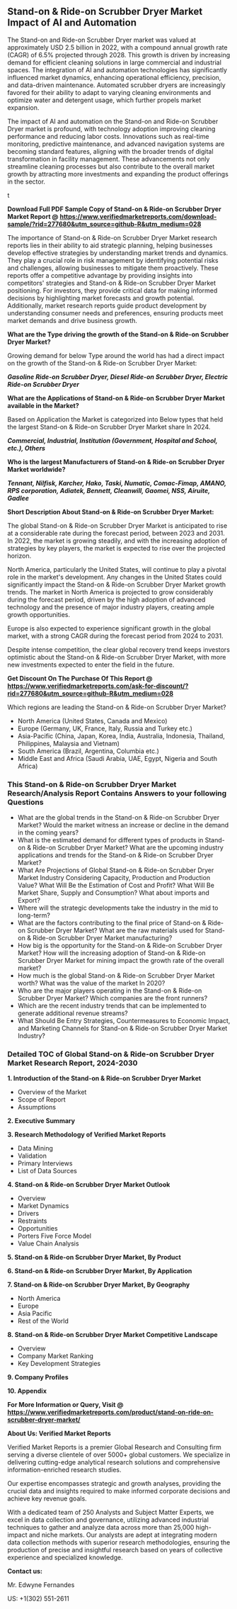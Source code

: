<h2>Stand-on & Ride-on Scrubber Dryer Market Impact of AI and Automation</h2><p>The Stand-on and Ride-on Scrubber Dryer market was valued at approximately USD 2.5 billion in 2022, with a compound annual growth rate (CAGR) of 6.5% projected through 2028. This growth is driven by increasing demand for efficient cleaning solutions in large commercial and industrial spaces. The integration of AI and automation technologies has significantly influenced market dynamics, enhancing operational efficiency, precision, and data-driven maintenance. Automated scrubber dryers are increasingly favored for their ability to adapt to varying cleaning environments and optimize water and detergent usage, which further propels market expansion.</p><p>The impact of AI and automation on the Stand-on and Ride-on Scrubber Dryer market is profound, with technology adoption improving cleaning performance and reducing labor costs. Innovations such as real-time monitoring, predictive maintenance, and advanced navigation systems are becoming standard features, aligning with the broader trends of digital transformation in facility management. These advancements not only streamline cleaning processes but also contribute to the overall market growth by attracting more investments and expanding the product offerings in the sector.</p>t</p><p id="" class=""><strong>Download Full PDF Sample Copy of Stand-on & Ride-on Scrubber Dryer Market Report @ <a href="https://www.verifiedmarketreports.com/download-sample/?rid=277680&utm_source=github-R&utm_medium=028" target="_blank">https://www.verifiedmarketreports.com/download-sample/?rid=277680&utm_source=github-R&utm_medium=028</a></strong></p><p>The importance of&nbsp;Stand-on & Ride-on Scrubber Dryer Market research reports lies in their ability to aid strategic planning, helping businesses develop effective strategies by understanding market trends and dynamics. They play a crucial role in risk management by identifying potential risks and challenges, allowing businesses to mitigate them proactively. These reports offer a competitive advantage by providing insights into competitors' strategies and Stand-on & Ride-on Scrubber Dryer Market positioning. For investors, they provide critical data for making informed decisions by highlighting market forecasts and growth potential. Additionally, market research reports guide product development by understanding consumer needs and preferences, ensuring products meet market demands and drive business growth.</p><p><strong>What are the&nbsp;Type driving the growth of the Stand-on & Ride-on Scrubber Dryer Market?</strong></p><p id="" class="">Growing demand for below Type around the world has had a direct impact on the growth of the Stand-on & Ride-on Scrubber Dryer Market:</p><em><strong>Gasoline Ride-on Scrubber Dryer, Diesel Ride-on Scrubber Dryer, Electric Ride-on Scrubber Dryer</strong></em></p><strong>What are the&nbsp;Applications&nbsp;of Stand-on & Ride-on Scrubber Dryer Market available in the Market?</strong></p><p id="" class="">Based on Application the Market is categorized into Below types that held the largest Stand-on & Ride-on Scrubber Dryer Market share In 2024.</p><em><strong>Commercial, Industrial, Institution (Government, Hospital and School, etc.), Others</strong></em></p><strong>Who is the largest Manufacturers of Stand-on & Ride-on Scrubber Dryer Market worldwide?</strong></p><p><em><strong>Tennant, Nilfisk, Karcher, Hako, Taski, Numatic, Comac-Fimap, AMANO, RPS corporation, Adiatek, Bennett, Cleanwill, Gaomei, NSS, Airuite, Gadlee</strong></em></p><p id="" class=""><strong>Short Description About Stand-on & Ride-on Scrubber Dryer Market:</strong></p><p>The global Stand-on & Ride-on Scrubber Dryer Market is anticipated to rise at a considerable rate during the forecast period, between 2023 and 2031. In 2022, the market is growing steadily, and with the increasing adoption of strategies by key players, the market is expected to rise over the projected horizon.</p><p>North America, particularly the United States, will continue to play a pivotal role in the market's development. Any changes in the United States could significantly impact the Stand-on & Ride-on Scrubber Dryer Market growth trends. The market in North America is projected to grow considerably during the forecast period, driven by the high adoption of advanced technology and the presence of major industry players, creating ample growth opportunities.</p><p>Europe is also expected to experience significant growth in the global market, with a strong CAGR during the forecast period from 2024 to 2031.</p><p>Despite intense competition, the clear global recovery trend keeps investors optimistic about the Stand-on & Ride-on Scrubber Dryer Market, with more new investments expected to enter the field in the future.</p><p id="" class=""><strong>Get Discount On The Purchase Of This Report @ <a href="https://www.verifiedmarketreports.com/ask-for-discount/?rid=277680&utm_source=github-R&utm_medium=028" target="_blank">https://www.verifiedmarketreports.com/ask-for-discount/?rid=277680&utm_source=github-R&utm_medium=028</a></strong></p>Which regions are leading the Stand-on & Ride-on Scrubber Dryer Market?</p><ul><li>North America (United States, Canada and Mexico)</li><li>Europe (Germany, UK, France, Italy, Russia and Turkey etc.)</li><li>Asia-Pacific (China, Japan, Korea, India, Australia, Indonesia, Thailand, Philippines, Malaysia and Vietnam)</li><li>South America (Brazil, Argentina, Columbia etc.)</li><li>Middle East and Africa (Saudi Arabia, UAE, Egypt, Nigeria and South Africa)</li></ul><h3 id="" class="">This Stand-on & Ride-on Scrubber Dryer Market Research/Analysis Report Contains Answers to your following Questions</h3><ul><li>What are the global trends in the Stand-on & Ride-on Scrubber Dryer Market? Would the market witness an increase or decline in the demand in the coming years?</li><li>What is the estimated demand for different types of products in Stand-on & Ride-on Scrubber Dryer Market? What are the upcoming industry applications and trends for the Stand-on & Ride-on Scrubber Dryer Market?</li><li>What Are Projections of Global Stand-on & Ride-on Scrubber Dryer Market Industry Considering Capacity, Production and Production Value? What Will Be the Estimation of Cost and Profit? What Will Be Market Share, Supply and Consumption? What about imports and Export?</li><li>Where will the strategic developments take the industry in the mid to long-term?</li><li>What are the factors contributing to the final price of Stand-on & Ride-on Scrubber Dryer Market? What are the raw materials used for Stand-on & Ride-on Scrubber Dryer Market manufacturing?</li><li>How big is the opportunity for the Stand-on & Ride-on Scrubber Dryer Market? How will the increasing adoption of Stand-on & Ride-on Scrubber Dryer Market for mining impact the growth rate of the overall market?</li><li>How much is the global Stand-on & Ride-on Scrubber Dryer Market worth? What was the value of the market In 2020?</li><li>Who are the major players operating in the Stand-on & Ride-on Scrubber Dryer Market? Which companies are the front runners?</li><li>Which are the recent industry trends that can be implemented to generate additional revenue streams?</li><li>What Should Be Entry Strategies, Countermeasures to Economic Impact, and Marketing Channels for Stand-on & Ride-on Scrubber Dryer Market Industry?</li></ul><h3 id="" class="">Detailed TOC of Global Stand-on & Ride-on Scrubber Dryer Market Research Report, 2024-2030</h3><p id="" class=""><strong>1. Introduction of the Stand-on & Ride-on Scrubber Dryer Market</strong></p><ul><li>Overview of the Market</li><li>Scope of Report</li><li>Assumptions</li></ul><p id="" class=""><strong>2. Executive Summary</strong></p><p id="" class=""><strong>3. Research Methodology of Verified Market Reports</strong></p><ul><li>Data Mining</li><li>Validation</li><li>Primary Interviews</li><li>List of Data Sources</li></ul><p id="" class=""><strong>4. Stand-on & Ride-on Scrubber Dryer Market Outlook</strong></p><ul><li>Overview</li><li>Market Dynamics</li><li>Drivers</li><li>Restraints</li><li>Opportunities</li><li>Porters Five Force Model</li><li>Value Chain Analysis</li></ul><p id="" class=""><strong>5. Stand-on & Ride-on Scrubber Dryer Market, By Product</strong></p><p id="" class=""><strong>6. Stand-on & Ride-on Scrubber Dryer Market, By Application</strong></p><p id="" class=""><strong>7. Stand-on & Ride-on Scrubber Dryer Market, By Geography</strong></p><ul><li>North America</li><li>Europe</li><li>Asia Pacific</li><li>Rest of the World</li></ul><p id="" class=""><strong>8. Stand-on & Ride-on Scrubber Dryer Market Competitive Landscape</strong></p><ul><li>Overview</li><li>Company Market Ranking</li><li>Key Development Strategies</li></ul><p id="" class=""><strong>9. Company Profiles</strong></p><p id="" class=""><strong>10. Appendix</strong></p><p id="" class=""><strong>For More Information or Query, Visit @ <a href="https://www.verifiedmarketreports.com/product/stand-on-ride-on-scrubber-dryer-market/" target="_blank">https://www.verifiedmarketreports.com/product/stand-on-ride-on-scrubber-dryer-market/</a></strong></p><p id="" class=""><strong>About Us: Verified Market Reports</strong></p><p id="" class="">Verified Market Reports is a premier Global Research and Consulting firm serving a diverse clientele of over 5000+ global customers. We specialize in delivering cutting-edge analytical research solutions and comprehensive information-enriched research studies.</p><p id="" class="">Our expertise encompasses strategic and growth analyses, providing the crucial data and insights required to make informed corporate decisions and achieve key revenue goals.</p><p id="" class="">With a dedicated team of 250 Analysts and Subject Matter Experts, we excel in data collection and governance, utilizing advanced industrial techniques to gather and analyze data across more than 25,000 high-impact and niche markets. Our analysts are adept at integrating modern data collection methods with superior research methodologies, ensuring the production of precise and insightful research based on years of collective experience and specialized knowledge.</p><p id="" class=""><strong>Contact us:</strong></p><p id="" class="">Mr. Edwyne Fernandes</p><p id="" class="">US: +1(302) 551-2611</p>